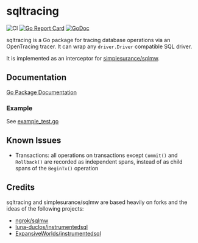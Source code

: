 # sqltracing
![CI](https://github.com/simplesurance/sqltracing/actions/workflows/go.yml/badge.svg)
[![Go Report Card](https://goreportcard.com/badge/github.com/simplesurance/sqltracing)](https://goreportcard.com/report/github.com/simplesurance/sqltracing)
[![GoDoc](https://img.shields.io/badge/godoc-reference-blue.svg)](https://pkg.go.dev/github.com/simplesurance/sqltracing)

sqltracing is a Go package for tracing database operations via an OpenTracing
tracer.
It can wrap any `driver.Driver` compatible SQL driver.

It is implemented as an interceptor for
[simplesurance/sqlmw](https://github.com/simplesurance/sqlmw).

## Documentation

[Go Package Documentation](https://pkg.go.dev/github.com/simplesurance/sqltracing)

### Example

See [example_test.go](example_test.go)

## Known Issues

- Transactions: all operations on transactions except `Commit()` and
  `Rollback()` are recorded as independent spans, instead of as child spans of
  the `BeginTx()` operation

## Credits

sqltracing and simplesurance/sqlmw are based heavily on forks and the ideas of
the following projects:

- [ngrok/sqlmw](https://github.com/ngrok/sqlmw)
- [luna-duclos/instrumentedsql](https://github.com/luna-duclos/instrumentedsql)
- [ExpansiveWorlds/instrumentedsql](https://github.com/ExpansiveWorlds/instrumentedsql)
